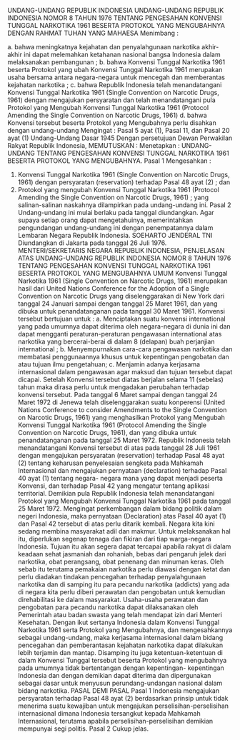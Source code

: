  UNDANG-UNDANG REPUBLIK INDONESIA UNDANG-UNDANG REPUBLIK INDONESIA NOMOR 8 TAHUN 1976 TENTANG PENGESAHAN KONVENSI TUNGGAL NARKOTIKA 1961 BESERTA PROTOKOL YANG MENGUBAHNYA
DENGAN RAHMAT TUHAN YANG MAHAESA
Menimbang :

a. bahwa meningkatnya kejahatan dan penyalahgunaan narkotika akhir-akhir ini dapat melemahkan ketahanan nasional bangsa Indonesia dalam melaksanakan pembangunan ;
b. bahwa Konvensi Tunggal Narkotika 1961 beserta Protokol yang ubah Konvensi Tunggal Narkotika 1961 merupakan usaha bersama antara negara-negara untuk mencegah dan memberantas kejahatan narkotika ;
c. bahwa Republik Indonesia telah menandatangani Konvensi Tunggal Narkotika 1961 (Single Convention on Narcotic Drugs, 1961) dengan mengajukan persyaratan dan telah menandatangani pula Protokol yang Mengubah Konvensi Tunggal Narkotika 1961 (Protocol Amending the Single Convention on Narcotic Drugs, 1961) d. bahwa Konvensi tersebut beserta Protokol yang Mengubahnya perlu disahkan dengan undang-undang
Mengingat :
 Pasal 5 ayat (1), Pasal 11, dan Pasal 20 ayat (1) Undang-Undang Dasar 1945 Dengan persetujuan Dewan Perwakilan Rakyat Republik Indonesia,
MEMUTUSKAN :
 Menetapkan : UNDANG-UNDANG TENTANG PENGESAHAN KONVENSI TUNGGAL NARKOTIKA 1961 BESERTA PROTOKOL YANG MENGUBAHNYA.
Pasal 1
Mengesahkan :
1. Konvensi Tunggal Narkotika 1961 (Single Convention on Narcotic Drugs, 1961) dengan persyaratan (reservation) terhadap Pasal 48 ayat (2) ; dan
2. Protokol yang mengubah Konvensi Tunggal Narkotika 1961 (Protocol Amending the Single Convention on Narcotic Drugs, 1961) ; yang salinan-salinan naskahnya dilampirkan pada undang-undang ini.
Pasal 2
Undang-undang ini mulai berlaku pada tanggal diundangkan. Agar supaya setiap orang dapat mengetahuinya, memerintahkan pengundangan undang-undang ini dengan penempatannya dalam Lembaran Negara Republik Indonesia. SOEHARTO JENDERAL TNI Diundangkan di Jakarta pada tanggal 26 Juli 1976. MENTERI/SEKRETARIS NEGARA REPUBLIK INDONESIA, PENJELASAN ATAS UNDANG-UNDANG REPUBLIK INDONESIA NOMOR 8 TAHUN 1976 TENTANG PENGESAHAN KONVENSI TUNGGAL NARKOTIKA 1961 BESERTA PROTOKOL YANG MENGUBAHNYA UMUM Konvensi Tunggal Narkotika 1961 (Single Convention on Narcotic Drugs, 1961) merupakan hasil dari United Nations Conference for the Adoption of a Single Convention on Narcotic Drugs yang diselenggarakan di New York dari tanggal 24 Januari sampai dengan tanggal 25 Maret 1961, dan yang dibuka untuk penandatanganan pada tanggal 30 Maret 1961. Konvensi tersebut bertujuan untuk :
a. Menciptakan suatu konvensi international yang pada umumnya dapat diterima oleh negara-negara di dunia ini dan dapat mengganti peraturan-peraturan pengawasan international atas narkotika yang bercerai-berai di dalam 8 (delapan) buah perjanjian international ;
b. Menyempurnakan cara-cara pengawasan narkotika dan membatasi penggunaannya khusus untuk kepentingan pengobatan dan atau tujuan ilmu pengetahuan;
c. Menjamin adanya kerjasama internasional dalam pengawasan agar maksud dan tujuan tersebut dapat dicapai. Setelah Konvensi tersebut diatas berjalan selama 11 (sebelas) tahun maka dirasa perlu untuk mengadakan perubahan terhadap konvensi tersebut. Pada tanggal 6 Maret sampai dengan tanggal 24 Maret 1972 di Jenewa telah diselenggarakan suatu konperensi (United Nations Conference to consider Amendments to the Single Convention on Narcotic Drugs, 1961) yang menghasilkan Protokol yang Mengubah Konvensi Tunggal Narkotika 1961 (Protocol Amending the Single Convention on Narcotic Drugs, 1961), dan yang dibuka untuk penandatanganan pada tanggal 25 Maret 1972. Republik Indonesia telah menandatangani Konvensi tersebut di atas pada tanggal 28 Juli 1961 dengan mengajukan persyaratan (reservation) terhadap Pasal 48 ayat (2) tentang keharusan penyelesaian sengketa pada Mahkamah Internasional dan mengajukan pernyataan (declaration) terhadap Pasal 40 ayat (1) tentang negara- negara mana yang dapat menjadi peserta Konvensi, dan terhadap Pasal 42 yang mengatur tentang aplikasi territorial. Demikian pula Republik Indonesia telah menandatangani Protokol yang Mengubah Konvensi Tunggal Narkotika 1961 pada tanggal 25 Maret 1972. Mengingat perkembangan dalam bidang politik dalam negeri Indonesia, maka pernyataan (Declaration) atas Pasal 40 ayat (1) dan Pasal 42 tersebut di atas perlu ditarik kembali. Negara kita kini sedang membina masyarakat adil dan makmur. Untuk melaksanakan hal itu, diperlukan segenap tenaga dan fikiran dari tiap warga-negara Indonesia. Tujuan itu akan segera dapat tercapai apabila rakyat di dalam keadaan sehat jasmaniah dan rohaniah, bebas dari pengaruh jelek dari narkotika, obat perangsang, obat penenang dan minuman keras. Oleh sebab itu terutama pemakaian narkotika perlu diawasi dengan ketat dan perlu diadakan tindakan pencegahan terhadap penyalahgunaan narkotika dan di samping itu para pecandu narkotika (addicts) yang ada di negara kita perlu diberi perawatan dan pengobatan untuk kemudian direhabilitasi ke dalam masyarakat. Usaha-usaha perawatan dan pengobatan para pecandu narkotika dapat dilaksanakan oleh Pemerintah atau badan swasta yang telah mendapat izin dari Menteri Kesehatan. Dengan ikut sertanya Indonesia dalam Konvensi Tunggal Narkotika 1961 serta Protokol yang Mengubahnya, dan mengesahkannya sebagai undang-undang, maka kerjasama internasional dalam bidang pencegahan dan pemberantasan kejahatan narkotika dapat dilakukan lebih terjamin dan mantap. Disamping itu juga ketentuan-ketentuan di dalam Konvensi Tunggal tersebut beserta Protokol yang mengubahnya pada umumnya tidak bertentangan dengan kepentingan- kepentingan Indonesia dan dengan demikian dapat diterima dan dipergunakan sebagai dasar untuk menyusun perundang-undangan nasional dalam bidang narkotika. PASAL DEMI PASAL
Pasal 1
Indonesia mengajukan persyaratan terhadap Pasal 48 ayat (2) berdasarkan prinsip untuk tidak menerima suatu kewajiban untuk mengajukan perselisihan-perselisihan internasional dimana Indonesia tersangkut kepada Mahkamah Internasional, terutama apabila perselisihan-perselisihan demikian mempunyai segi politis.
Pasal 2
Cukup jelas.
